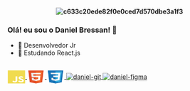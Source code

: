 <h4 align="center">

  ![c633c20ede82f0e0ced7d570dbe3a1f3](https://user-images.githubusercontent.com/70382532/138322189-2db8df52-9dcb-40a0-88a8-c365466bd33d.gif)
  
### Olá! eu sou o Daniel Bressan! 👋

- 🔭 Desenvolvedor Jr
- 🌱 Estudando React.js

<div align="center">
  <a href="https://github.com/DanielBressan93">
</div>
  
<div style="display: inline_block"><br>
  <img align="center" alt="daniel-Js" height="30" width="40" src="https://raw.githubusercontent.com/devicons/devicon/master/icons/javascript/javascript-plain.svg">
  <img align="center" alt="daniel-HTML" height="30" width="40" src="https://raw.githubusercontent.com/devicons/devicon/master/icons/html5/html5-original.svg">
  <img align="center" alt="daniel-CSS" height="30" width="40" src="https://raw.githubusercontent.com/devicons/devicon/master/icons/css3/css3-original.svg">
  <img align="center" alt="daniel-git" height="30" width="40" src="https://cdn.jsdelivr.net/gh/devicons/devicon/icons/git/git-original.svg" />
  <img align="center" alt="daniel-figma" height="30" width="40" src="https://cdn.jsdelivr.net/gh/devicons/devicon/icons/figma/figma-original.svg" />
</div>
